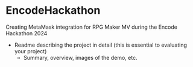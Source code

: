 # EncodeHackathon
Creating MetaMask integration for RPG Maker MV during the Encode Hackathon 2024
- Readme describing the project in detail (this is essential to evaluating your project)
    - Summary, overview, images of the demo, etc.
